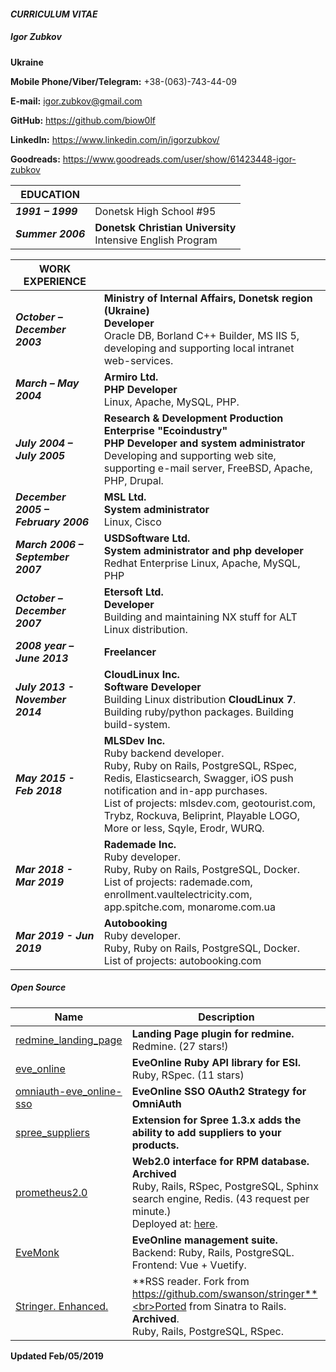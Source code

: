 #### *CURRICULUM VITAE*

##### *Igor Zubkov*

**Ukraine**

**Mobile Phone/Viber/Telegram:** +38-(063)-743-44-09

**E-mail:** igor.zubkov@gmail.com

**GitHub:** https://github.com/biow0lf

**LinkedIn:** https://www.linkedin.com/in/igorzubkov/

**Goodreads:** https://www.goodreads.com/user/show/61423448-igor-zubkov

| EDUCATION | |
|-----------|-|
| **_1991 – 1999_** | Donetsk High School #95 |
| **_Summer 2006_** | **Donetsk Christian University**<br>Intensive English Program |

| WORK EXPERIENCE | |
|-----------------|-|
| **_October – December 2003_** | **Ministry of Internal Affairs, Donetsk region (Ukraine)**<br>**Developer**<br>Oracle DB, Borland C++ Builder, MS IIS 5, developing and supporting local intranet web-services. |
| **_March – May 2004_** | **Armiro Ltd.**<br>**PHP Developer**<br>Linux, Apache, MySQL, PHP. |
| **_July 2004 – July 2005_** | **Research & Development Production Enterprise "Ecoindustry"**<br>**PHP Developer and system administrator**<br>Developing and supporting web site, supporting e-mail server, FreeBSD, Apache, PHP, Drupal. |
| **_December 2005 – February 2006_** | **MSL Ltd.**<br>**System administrator**<br>Linux, Cisco |
| **_March 2006 – September 2007_** | **USDSoftware Ltd.**<br>**System administrator and php developer**<br>Redhat Enterprise Linux, Apache, MySQL, PHP |
| **_October – December 2007_** | **Etersoft Ltd.**<br>**Developer**<br>Building and maintaining NX stuff for ALT Linux distribution. |
| **_2008 year – June 2013_** | **Freelancer** |
| **_July 2013 - November 2014_** | **CloudLinux Inc.**<br>**Software Developer**<br>Building Linux distribution **CloudLinux 7**. Building ruby/python packages. Building build-system. |
| **_May 2015 - Feb 2018_** | **MLSDev Inc.**<br>Ruby backend developer.<br>Ruby, Ruby on Rails, PostgreSQL, RSpec, Redis, Elasticsearch, Swagger, iOS push notification and in-app purchases.<br>List of projects: mlsdev.com, geotourist.com, Trybz, Rockuva, Beliprint, Playable LOGO, More or less, Sqyle, Erodr, WURQ.|
| **_Mar 2018 - Mar 2019_** | **Rademade Inc.**<br>Ruby developer.<br>Ruby, Ruby on Rails, PostgreSQL, Docker.<br>List of projects: rademade.com, enrollment.vaultelectricity.com, app.spitche.com, monarome.com.ua |
| **_Mar 2019 - Jun 2019_** | **Autobooking**<br>Ruby developer.<br>Ruby, Ruby on Rails, PostgreSQL, Docker.<br>List of projects: autobooking.com |

##### Open Source

| Name | Description |
|------|------------|
| <a href="https://github.com/biow0lf/redmine_landing_page">redmine_landing_page<a> | **Landing Page plugin for redmine.**<br>Redmine. (27 stars!) |
| <a href="https://github.com/evemonk/eve_online">eve_online</a> | **EveOnline Ruby API library for ESI.**<br>Ruby, RSpec. (11 stars) |
| <a href="https://github.com/evemonk/omniauth-eve_online-sso">omniauth-eve_online-sso</a> | **EveOnline SSO OAuth2 Strategy for OmniAuth** |
| <a href="https://github.com/biow0lf/spree_suppliers">spree_suppliers</a> | **Extension for Spree 1.3.x adds the ability to add suppliers to your products.** |
| <a href="https://github.com/biow0lf/prometheus2.0">prometheus2.0</a> | **Web2.0 interface for RPM database.** **Archived**<br>Ruby, Rails, RSpec, PostgreSQL, Sphinx search engine, Redis. (43 request per minute.)<br> Deployed at: <a href="https://packages.altlinux.org/uk">here</a>. |
| <a href="https://github.com/evemonk/evemonk">EveMonk</a> | **EveOnline management suite.**<br>Backend: Ruby, Rails, PostgreSQL. Frontend: Vue + Vuetify. |
| <a href="https://github.com/biow0lf/stringer">Stringer. Enhanced.</a> | **RSS reader. Fork from https://github.com/swanson/stringer**<br>Ported from Sinatra to Rails. **Archived**.<br>Ruby, Rails, PostgreSQL, RSpec. |

**Updated Feb/05/2019**
